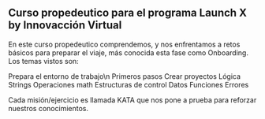 ## Curso propedeutico para el programa Launch X by Innovacción Virtual
En este curso propedeutico comprendemos, y nos enfrentamos a retos básicos para preparar el viaje, más conocida esta fase como Onboarding.
Los temas vistos son:

Prepara el entorno de trabajo\n
Primeros pasos
Crear proyectos
Lógica
Strings
Operaciones math
Estructuras de control
Datos
Funciones
Errores

Cada misión/ejercicio es llamada KATA que nos pone a prueba para reforzar nuestros conocimientos.
